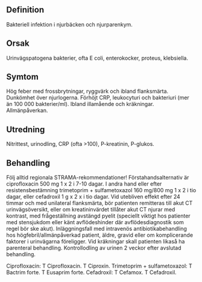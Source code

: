 ## Definition

Bakteriell infektion i njurbäcken och njurparenkym.

## Orsak

Urinvägspatogena bakterier, ofta E coli, enterokocker, proteus, klebsiella.

## Symtom

Hög feber med frossbrytningar, ryggvärk och ibland flanksmärta. Dunkömhet över njurlogerna. Förhöjt CRP, leukocyturi och bakteriuri (mer än 100 000 bakterier/ml). Ibland illamående och kräkningar. Allmänpåverkan.

## Utredning

Nitrittest, urinodling, CRP (ofta >100), P-kreatinin, P-glukos.

## Behandling

Följ alltid regionala STRAMA-rekommendationer!
Förstahandsalternativ är ciprofloxacin 500 mg 1 x 2 i 7-10 dagar. I andra hand eller efter resistensbestämning trimetoprim + sulfametoxazol 160 mg/800 mg 1 x 2 i tio dagar, eller cefadroxil 1 g x 2 x i tio dagar. Vid utebliven effekt efter 24 timmar och med unilateral flanksmärta, bör patienten remitteras till akut CT urinvägsöversikt, eller om kreatininvärdet tillåter akut CT njurar med kontrast, med frågeställning avstängd pyelit (speciellt viktigt hos patienter med stensjukdom eller känt avflödeshinder där avflödesdiagnostik som regel bör ske akut). Inläggningsfall med intravenös antibiotikabehandling hos högfebril/allmänpåverkad patient, äldre, gravid eller om komplicerande faktorer i urinvägarna föreligger. Vid kräkningar skall patienten likaså ha parenteral behandling. Kontrollodling av urinen 2 veckor efter avslutad behandling.


Ciprofloxacin: T Ciprofloxacin. T Ciproxin.
Trimetoprim + sulfametoxazol: T Bactrim forte. T Eusaprim forte.
Cefadroxil: T Cefamox. T Cefadroxil.

